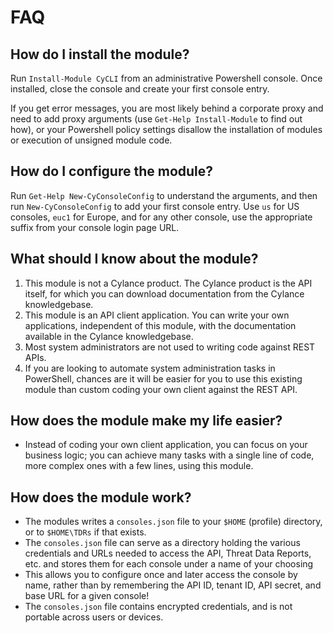 # FAQ

## How do I install the module?

Run `Install-Module CyCLI` from an administrative Powershell console. Once installed, close the console and create your first console entry.

If you get error messages, you are most likely behind a corporate proxy and need to add proxy arguments (use `Get-Help Install-Module` to find out how), or your Powershell policy settings disallow the installation of modules or execution of unsigned module code.

## How do I configure the module?

Run `Get-Help New-CyConsoleConfig` to understand the arguments, and then run `New-CyConsoleConfig` to add your first console entry. Use `us` for US consoles, `euc1` for Europe, and for any other console, use the appropriate suffix from your console login page URL.

## What should I know about the module?

1. This module is not a Cylance product. The Cylance product is the API itself, for which you can download documentation from the Cylance knowledgebase.
1. This module is an API client application. You can write your own applications, independent of this module, with the documentation available in the Cylance knowledgebase.
1. Most system administrators are not used to writing code against REST APIs.
1. If you are looking to automate system administration tasks in PowerShell, chances are it will be easier for you to use this existing module than custom coding your own client against the REST API.

## How does the module make my life easier?

* Instead of coding your own client application, you can focus on your business logic; you can achieve many tasks with a single line of code, more complex ones with a few lines, using this module.

## How does the module work?

* The modules writes a `consoles.json` file to your `$HOME` (profile) directory, or to `$HOME\TDRs` if that exists.
* The `consoles.json` file can serve as a directory holding the various credentials and URLs needed to access the API, Threat Data Reports, etc. and stores them for each console under a name of your choosing
* This allows you to configure once and later access the console by name, rather than by remembering the API ID, tenant ID, API secret, and base URL for a given console!
* The `consoles.json` file contains encrypted credentials, and is not portable across users or devices.

